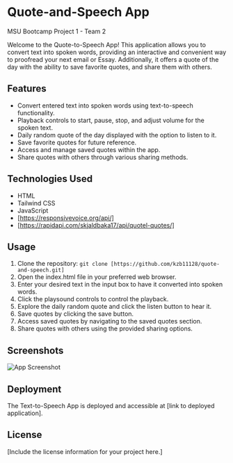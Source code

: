 # Quote-and-Speech App
MSU Bootcamp Project 1 - Team 2

Welcome to the Quote-to-Speech App! This application allows you to convert text into spoken words, providing an interactive and convenient way to proofread your next email or Essay. Additionally, it offers a quote of the day with the ability to save favorite quotes, and share them with others.

## Features

- Convert entered text into spoken words using text-to-speech functionality.
- Playback controls to start, pause, stop, and adjust volume for the spoken text.
- Daily random quote of the day displayed with the option to listen to it.
- Save favorite quotes for future reference.
- Access and manage saved quotes within the app.
- Share quotes with others through various sharing methods.
 
## Technologies Used

- HTML
- Tailwind CSS
- JavaScript
- [https://responsivevoice.org/api/]
- [https://rapidapi.com/skjaldbaka17/api/quotel-quotes/]

## Usage

1. Clone the repository: `git clone [https://github.com/kzb11128/quote-and-speech.git]`
2. Open the index.html file in your preferred web browser.
3. Enter your desired text in the input box to have it converted into spoken words.
4. Click the playsound controls to control the playback.
5. Explore the daily random quote and click the listen button to hear it.
6. Save quotes by clicking the save button.
7. Access saved quotes by navigating to the saved quotes section.
8. Share quotes with others using the provided sharing options.

## Screenshots

![App Screenshot](/screenshots/app-screenshot.png)

## Deployment

The Text-to-Speech App is deployed and accessible at [link to deployed application].

## License

[Include the license information for your project here.]

